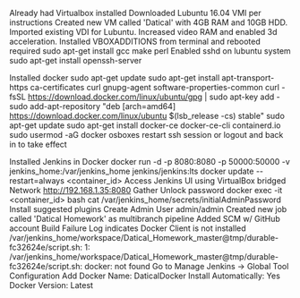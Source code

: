 Already had Virtualbox installed
Downloaded Lubuntu 16.04 VMI per instructions
Created new VM called 'Datical' with 4GB RAM and 10GB HDD.  Imported existing VDI for Lubuntu.
Increased video RAM and enabled 3d acceleration.
Installed VBOXADDITIONS from terminal and rebooted
    required sudo apt-get install gcc make perl
Enabled sshd on lubuntu system
    sudo apt-get install openssh-server

Installed docker
    sudo apt-get update
    sudo apt-get install apt-transport-https ca-certificates curl gnupg-agent software-properties-common
    curl -fsSL https://download.docker.com/linux/ubuntu/gpg | sudo apt-key add -
    sudo add-apt-repository "deb [arch=amd64] https://download.docker.com/linux/ubuntu $(lsb_release -cs) stable"
    sudo apt-get update
    sudo apt-get install docker-ce docker-ce-cli containerd.io
    sudo usermod -aG docker osboxes
        restart ssh session or logout and back in to take effect

Installed Jenkins in Docker
    docker run -d -p 8080:8080 -p 50000:50000 -v jenkins_home:/var/jenkins_home jenkins/jenkins:lts
    docker update --restart=always <container_id>
Access Jenkins UI using VirtualBox bridged Network
    http://192.168.1.35:8080
Gather Unlock password
    docker exec -it <container_id> bash
    cat /var/jenkins_home/secrets/initialAdminPassword
Install suggested plugins
Create Admin User
    admin/admin
Created new job called 'Datical Homework' as multibranch pipeline
    Added SCM w/ GitHub account
Build Failure Log indicates Docker Client is not installed
    /var/jenkins_home/workspace/Datical_Homework_master@tmp/durable-fc32624e/script.sh: 1: /var/jenkins_home/workspace/Datical_Homework_master@tmp/durable-fc32624e/script.sh: docker: not found
Go to Manage Jenkins -> Global Tool Configuration
Add Docker
    Name: DaticalDocker
    Install Automatically: Yes
    Docker Version: Latest

   